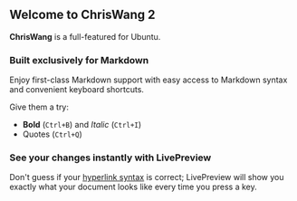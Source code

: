 ## Welcome to ChrisWang 2 ##

**ChrisWang** is a full-featured for Ubuntu.

### Built exclusively for Markdown ###

Enjoy first-class Markdown support with easy access to Markdown syntax and convenient keyboard shortcuts.

Give them a try:

- **Bold** (`Ctrl+B`) and *Italic* (`Ctrl+I`)
- Quotes (`Ctrl+Q`)

### See your changes instantly with LivePreview ###
Don't guess if your [hyperlink syntax](http://ChrisWang.com) is correct; LivePreview will show you exactly what your document looks like every time you press a key.
